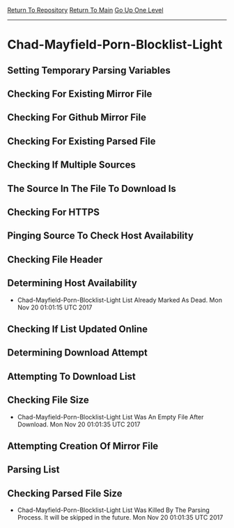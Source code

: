 [Return To Repository](https://github.com/deathbybandaid/piholeparser/)
[Return To Main](https://github.com/deathbybandaid/piholeparser/blob/master/RecentRunLogs/Mainlog.md)
[Go Up One Level](https://github.com/deathbybandaid/piholeparser/blob/master/RecentRunLogs/TopLevelScripts/30-Processing-Blacklists.md)
____________________________________
# Chad-Mayfield-Porn-Blocklist-Light
## Setting Temporary Parsing Variables
## Checking For Existing Mirror File
## Checking For Github Mirror File
## Checking For Existing Parsed File
## Checking If Multiple Sources
## The Source In The File To Download Is
## Checking For HTTPS
## Pinging Source To Check Host Availability
## Checking File Header
## Determining Host Availability
* Chad-Mayfield-Porn-Blocklist-Light List Already Marked As Dead. Mon Nov 20 01:01:15 UTC 2017
## Checking If List Updated Online
## Determining Download Attempt
## Attempting To Download List
## Checking File Size
* Chad-Mayfield-Porn-Blocklist-Light List Was An Empty File After Download. Mon Nov 20 01:01:35 UTC 2017
## Attempting Creation Of Mirror File
## Parsing List
## Checking Parsed File Size
* Chad-Mayfield-Porn-Blocklist-Light List Was Killed By The Parsing Process. It will be skipped in the future. Mon Nov 20 01:01:35 UTC 2017
